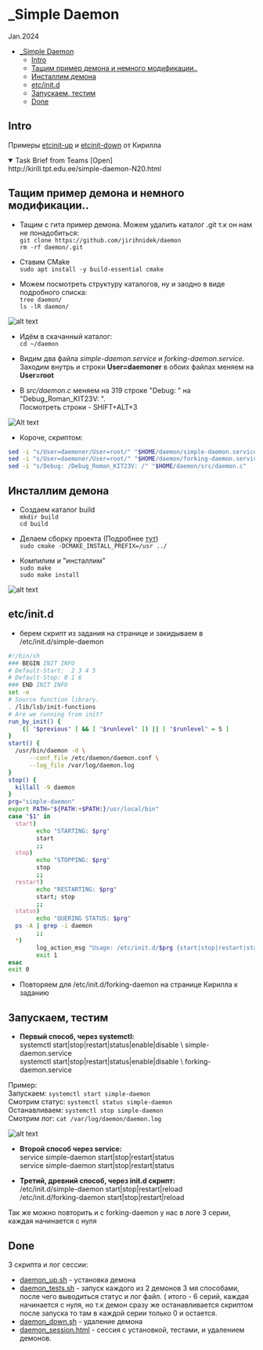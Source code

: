 # \_Simple Daemon
Jan.2024
- [\_Simple Daemon](#_simple-daemon)
  - [Intro](#intro)
  - [Тащим пример демона и немного модификации..](#тащим-пример-демона-и-немного-модификации)
  - [Инсталлим демона](#инсталлим-демона)
  - [etc/init.d](#etcinitd)
  - [Запускаем, тестим](#запускаем-тестим)
  - [Done](#done)


## Intro

Примеры [etcinit-up](_rsrc_kirill/etcinit-up) и [etcinit-down](_rsrc_kirill/etcinit-down) от Кирилла

<details open><summary>Task Brief from Teams [Open]</summary>
http://kirill.tpt.edu.ee/simple-daemon-N20.html


</details>

## Тащим пример демона и немного модификации..

-  Тащим с гита пример демона. Можем удалить каталог .git т.к он нам не понадобиться:  
`git clone https://github.com/jirihnidek/daemon`  
`rm -rf daemon/.git`

- Ставим CMake  
`sudo apt install -y build-essential cmake`

- Можем посмотреть структуру каталогов, ну и заодно в виде подробного списка:  
`tree daemon/`  
`ls -lR daemon/`   

![alt text](_rsrc/image-2.png)

- Идём в скачанный каталог:  
`cd ~/daemon` 

- Видим два файла *simple-daemon.service* и *forking-daemon.service*.   
Заходим внутрь и строки **User=daemoner** в обоих файлах меняем на **User=root**

- В *src/daemon.c* меняем на 319 строке "Debug: " на "Debug_Roman_KIT23V: ".    
Посмотреть строки - SHIFT+ALT+3

![Alt text](_rsrc/image.png)

- Короче, скриптом:
```bash
sed -i "s/User=daemoner/User=root/" "$HOME/daemon/simple-daemon.service"
sed -i "s/User=daemoner/User=root/" "$HOME/daemon/forking-daemon.service"
sed -i "s/Debug: /Debug_Roman_KIT23V: /" "$HOME/daemon/src/daemon.c"
```

## Инсталлим демона

- Создаем каталог build  
`mkdir build`  
`cd build`  

- Делаем сборку проекта (Подробнее [тут](_rsrc/bot.md))  
`sudo cmake -DCMAKE_INSTALL_PREFIX=/usr ../`

- Компилим и "инсталлим"  
`sudo make`  
`sudo make install`

![alt text](_rsrc/image-1.png)


## etc/init.d

- берем скрипт из задания на странице и закидываем в /etc/init.d/simple-daemon  

```bash
#!/bin/sh
### BEGIN INIT INFO
# Default-Start:  2 3 4 5
# Default-Stop: 0 1 6
### END INIT INFO
set -e
# Source function library.
. /lib/lsb/init-functions
# Are we running from init?
run_by_init() {
    ([ "$previous" ] && [ "$runlevel" ]) || [ "$runlevel" = S ]
}
start() {
  /usr/bin/daemon -d \
      --conf_file /etc/daemon/daemon.conf \
      --log_file /var/log/daemon.log
}
stop() {
  killall -9 daemon
}
prg="simple-daemon"
export PATH="${PATH:+$PATH:}/usr/local/bin"
case "$1" in
  start)
        echo "STARTING: $prg"
        start
        ;;
  stop)
        echo "STOPPING: $prg"
        stop
        ;;
  restart)
        echo "RESTARTING: $prg"
        start; stop
        ;;
  status)
        echo "QUERING STATUS: $prg"
  ps -A | grep -i daemon
        ;;
  *)
        log_action_msg "Usage: /etc/init.d/$prg {start|stop|restart|status}" || true
        exit 1
esac
exit 0
```

- Повторяем для /etc/init.d/forking-daemon на странице Кирилла к заданию


## Запускаем, тестим

- **Первый способ, через systemctl:**  
systemctl start|stop|restart|status|enable|disable \ simple-daemon.service  
systemctl start|stop|restart|status|enable|disable \ forking-daemon.service  

Пример:  
Запускаем: `systemctl start simple-daemon`   
Смотрим статус: `systemctl status simple-daemon`  
Останавливаем: `systemctl stop simple-daemon`   
Смотрим лог: `cat /var/log/daemon/daemon.log`  

![alt text](_rsrc/image-3.png)  

- **Второй способ через service:**  
service simple-daemon start|stop|restart|status  
service simple-daemon start|stop|restart|status  

- **Третий, древний способ, через init.d скрипт:**  
/etc/init.d/simple-daemon start|stop|restart|reload  
/etc/init.d/forking-daemon start|stop|restart|reload  


Так же можно повторить и с forking-daemon
у нас в логе 3 серии, каждая начинается с нуля


## Done

3 скрипта и лог сессии:

- [daemon_up.sh](_rsrc/daemon_up.sh) - установка демона
- [daemon_tests.sh](_rsrc/daemon_tests.sh) - запуск каждого из 2 демонов 3 мя способами, после чего выводиться статус и лог файл. ( итого - 6 серий, каждая начинается с нуля, но т.к демон сразу же останавливается скриптом после запуска то там в каждой серии только 0 и остается.
- [daemon_down.sh](_rsrc/daemon_down.sh) - удаление демона
- [daemon_session.html](_rsrc/daemon_session.html) - сессия с установкой, тестами, и удалением демонов.


